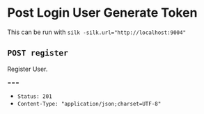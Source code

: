# Post Login User Generate Token

This can be run with `silk -silk.url="http://localhost:9004"`

## `POST register`

Register User.

===

* `Status: 201`
* `Content-Type: "application/json;charset=UTF-8"`
